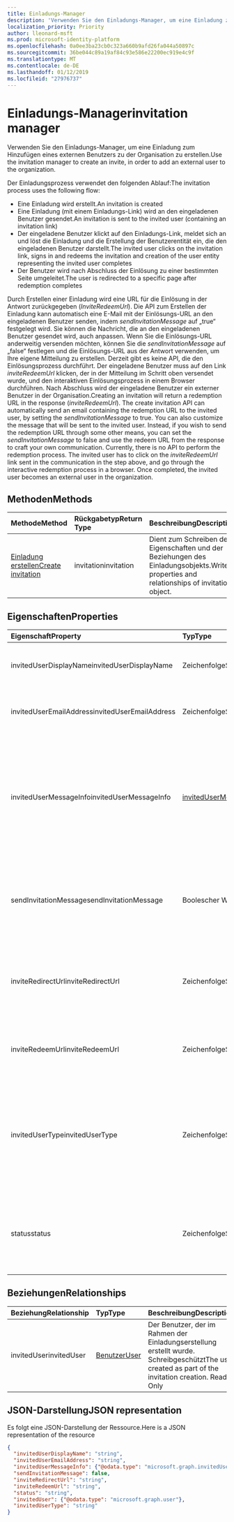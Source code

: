 ```yaml
---
title: Einladungs-Manager
description: 'Verwenden Sie den Einladungs-Manager, um eine Einladung zum Hinzufügen eines externen Benutzers zu der Organisation zu erstellen. '
localization_priority: Priority
author: lleonard-msft
ms.prod: microsoft-identity-platform
ms.openlocfilehash: 0a0ee3ba23cb0c323a660b9afd26fa044a50897c
ms.sourcegitcommit: 36be044c89a19af84c93e586e22200ec919e4c9f
ms.translationtype: MT
ms.contentlocale: de-DE
ms.lasthandoff: 01/12/2019
ms.locfileid: "27976737"
---
```

# <a name="invitation-manager"></a><span data-ttu-id="a2d4c-103">Einladungs-Manager</span><span class="sxs-lookup"><span data-stu-id="a2d4c-103">invitation manager</span></span>

<span data-ttu-id="a2d4c-104">Verwenden Sie den Einladungs-Manager, um eine Einladung zum Hinzufügen eines externen Benutzers zu der Organisation zu erstellen.</span><span class="sxs-lookup"><span data-stu-id="a2d4c-104">Use the invitation manager to create an invite, in order to add an external user to the organization.</span></span> 

<span data-ttu-id="a2d4c-105">Der Einladungsprozess verwendet den folgenden Ablauf:</span><span class="sxs-lookup"><span data-stu-id="a2d4c-105">The invitation process uses the following flow:</span></span>

* <span data-ttu-id="a2d4c-106">Eine Einladung wird erstellt.</span><span class="sxs-lookup"><span data-stu-id="a2d4c-106">An invitation is created</span></span>
* <span data-ttu-id="a2d4c-107">Eine Einladung (mit einem Einladungs-Link) wird an den eingeladenen Benutzer gesendet.</span><span class="sxs-lookup"><span data-stu-id="a2d4c-107">An invitation is sent to the invited user (containing an invitation link)</span></span>
* <span data-ttu-id="a2d4c-108">Der eingeladene Benutzer klickt auf den Einladungs-Link, meldet sich an und löst die Einladung und die Erstellung der Benutzerentität ein, die den eingeladenen Benutzer darstellt.</span><span class="sxs-lookup"><span data-stu-id="a2d4c-108">The invited user clicks on the invitation link, signs in and redeems the invitation and creation of the user entity representing the invited user completes</span></span>
* <span data-ttu-id="a2d4c-109">Der Benutzer wird nach Abschluss der Einlösung zu einer bestimmten Seite umgeleitet.</span><span class="sxs-lookup"><span data-stu-id="a2d4c-109">The user is redirected to a specific page after redemption completes</span></span>

<span data-ttu-id="a2d4c-p101">Durch Erstellen einer Einladung wird eine URL für die Einlösung in der Antwort zurückgegeben (*InviteRedeemUrl*). Die API zum Erstellen der Einladung kann automatisch eine E-Mail mit der Einlösungs-URL an den eingeladenen Benutzer senden, indem *sendInvitationMessage* auf „true“ festgelegt wird. Sie können die Nachricht, die an den eingeladenen Benutzer gesendet wird, auch anpassen. Wenn Sie die Einlösungs-URL anderweitig versenden möchten, können Sie die *sendInvitationMessage* auf „false“ festlegen und die Einlösungs-URL aus der Antwort verwenden, um Ihre eigene Mitteilung zu erstellen. Derzeit gibt es keine API, die den Einlösungsprozess durchführt. Der eingeladene Benutzer muss auf den Link *inviteRedeemUrl* klicken, der in der Mitteilung im Schritt oben versendet wurde, und den interaktiven Einlösungsprozess in einem Browser durchführen. Nach Abschluss wird der eingeladene Benutzer ein externer Benutzer in der Organisation.</span><span class="sxs-lookup"><span data-stu-id="a2d4c-p101">Creating an invitation will return a redemption URL in the response (*inviteRedeemUrl*). The create invitation API can automatically send an email containing the redemption URL to the invited user, by setting the *sendInvitationMessage* to true. You can also customize the message that will be sent to the invited user. Instead, if you wish to send the redemption URL through some other means, you can set the *sendInvitationMessage* to false and use the redeem URL from the response to craft your own communication. Currently, there is no API to perform the redemption process. The invited user has to click on the *inviteRedeemUrl* link sent in the communication in the step above, and go through the interactive redemption process in a browser. Once completed, the invited user becomes an external user in the organization.</span></span>


## <a name="methods"></a><span data-ttu-id="a2d4c-117">Methoden</span><span class="sxs-lookup"><span data-stu-id="a2d4c-117">Methods</span></span>
| <span data-ttu-id="a2d4c-118">Methode</span><span class="sxs-lookup"><span data-stu-id="a2d4c-118">Method</span></span>       | <span data-ttu-id="a2d4c-119">Rückgabetyp</span><span class="sxs-lookup"><span data-stu-id="a2d4c-119">Return Type</span></span>  |<span data-ttu-id="a2d4c-120">Beschreibung</span><span class="sxs-lookup"><span data-stu-id="a2d4c-120">Description</span></span>|
|:---------------|:--------|:----------|
|[<span data-ttu-id="a2d4c-121">Einladung erstellen</span><span class="sxs-lookup"><span data-stu-id="a2d4c-121">Create invitation</span></span>](../api/invitation-post.md) | <span data-ttu-id="a2d4c-122">invitation</span><span class="sxs-lookup"><span data-stu-id="a2d4c-122">invitation</span></span> | <span data-ttu-id="a2d4c-123">Dient zum Schreiben der Eigenschaften und der Beziehungen des Einladungsobjekts.</span><span class="sxs-lookup"><span data-stu-id="a2d4c-123">Write properties and relationships of invitation object.</span></span>|

## <a name="properties"></a><span data-ttu-id="a2d4c-124">Eigenschaften</span><span class="sxs-lookup"><span data-stu-id="a2d4c-124">Properties</span></span>
| <span data-ttu-id="a2d4c-125">Eigenschaft</span><span class="sxs-lookup"><span data-stu-id="a2d4c-125">Property</span></span>     | <span data-ttu-id="a2d4c-126">Typ</span><span class="sxs-lookup"><span data-stu-id="a2d4c-126">Type</span></span>   |<span data-ttu-id="a2d4c-127">Beschreibung</span><span class="sxs-lookup"><span data-stu-id="a2d4c-127">Description</span></span>|
|:---------------|:--------|:----------|
|<span data-ttu-id="a2d4c-128">invitedUserDisplayName</span><span class="sxs-lookup"><span data-stu-id="a2d4c-128">invitedUserDisplayName</span></span>|<span data-ttu-id="a2d4c-129">Zeichenfolge</span><span class="sxs-lookup"><span data-stu-id="a2d4c-129">String</span></span>|<span data-ttu-id="a2d4c-130">Der Anzeigename des eingeladenen Benutzers.</span><span class="sxs-lookup"><span data-stu-id="a2d4c-130">The display name of the user being invited.</span></span>|
|<span data-ttu-id="a2d4c-131">invitedUserEmailAddress</span><span class="sxs-lookup"><span data-stu-id="a2d4c-131">invitedUserEmailAddress</span></span>|<span data-ttu-id="a2d4c-132">Zeichenfolge</span><span class="sxs-lookup"><span data-stu-id="a2d4c-132">String</span></span>|<span data-ttu-id="a2d4c-p102">Die E-Mail-Adresse des eingeladenen Benutzers. Erforderlich. </span><span class="sxs-lookup"><span data-stu-id="a2d4c-p102">The email address of the user being invited. Required.</span></span>|
|<span data-ttu-id="a2d4c-135">invitedUserMessageInfo</span><span class="sxs-lookup"><span data-stu-id="a2d4c-135">invitedUserMessageInfo</span></span>|[<span data-ttu-id="a2d4c-136">invitedUserMessageInfo</span><span class="sxs-lookup"><span data-stu-id="a2d4c-136">invitedUserMessageInfo</span></span>](invitedusermessageinfo.md)|<span data-ttu-id="a2d4c-137">Zusätzliche Konfiguration für die an den eingeladenen Benutzer gesendete Nachricht, einschließlich des Anpassens des Nachrichtentexts, der Sprache und der Empfängerliste in CC.</span><span class="sxs-lookup"><span data-stu-id="a2d4c-137">Additional configuration for the message being sent to the invited user, including customizing message text, language and cc recipient list.</span></span>|
|<span data-ttu-id="a2d4c-138">sendInvitationMessage</span><span class="sxs-lookup"><span data-stu-id="a2d4c-138">sendInvitationMessage</span></span>|<span data-ttu-id="a2d4c-139">Boolescher Wert</span><span class="sxs-lookup"><span data-stu-id="a2d4c-139">Boolean</span></span>|<span data-ttu-id="a2d4c-p103">Gibt an, ob eine E-Mail-Nachricht an den eingeladenen Benutzer gesendet werden soll oder nicht. Der Standardwert ist „false“.</span><span class="sxs-lookup"><span data-stu-id="a2d4c-p103">Indicates whether an email should be sent to the user being invited or not. The default is false.</span></span>|
|<span data-ttu-id="a2d4c-142">inviteRedirectUrl</span><span class="sxs-lookup"><span data-stu-id="a2d4c-142">inviteRedirectUrl</span></span>|<span data-ttu-id="a2d4c-143">Zeichenfolge</span><span class="sxs-lookup"><span data-stu-id="a2d4c-143">String</span></span>|<span data-ttu-id="a2d4c-p104">Die URL, an die der eingeladene Benutzer umgeleitet werden sollte, nachdem die Einladung eingelöst wurde. Erforderlich. </span><span class="sxs-lookup"><span data-stu-id="a2d4c-p104">The URL user should be redirected to once the invitation is redeemed. Required.</span></span>|
|<span data-ttu-id="a2d4c-146">inviteRedeemUrl</span><span class="sxs-lookup"><span data-stu-id="a2d4c-146">inviteRedeemUrl</span></span>|<span data-ttu-id="a2d4c-147">Zeichenfolge</span><span class="sxs-lookup"><span data-stu-id="a2d4c-147">String</span></span>|<span data-ttu-id="a2d4c-p105">Die URL, die der Benutzer zum Einlösen seiner Einladung verwenden kann. Schreibgeschützt</span><span class="sxs-lookup"><span data-stu-id="a2d4c-p105">The URL user can use to redeem his invitation. Read-Only</span></span>|
|<span data-ttu-id="a2d4c-150">invitedUserType</span><span class="sxs-lookup"><span data-stu-id="a2d4c-150">invitedUserType</span></span>|<span data-ttu-id="a2d4c-151">Zeichenfolge</span><span class="sxs-lookup"><span data-stu-id="a2d4c-151">String</span></span>|<span data-ttu-id="a2d4c-152">Der userType des eingeladenen Benutzers.</span><span class="sxs-lookup"><span data-stu-id="a2d4c-152">The userType of the user being invited.</span></span> <span data-ttu-id="a2d4c-153">Standardmäßig ist dieser Wert auf „Gast“ festgelegt.</span><span class="sxs-lookup"><span data-stu-id="a2d4c-153">By default, this is Guest.</span></span> <span data-ttu-id="a2d4c-154">Wenn Sie der Unternehmensadministrator sind, können Sie ihn als „Mitglied“ einladen.</span><span class="sxs-lookup"><span data-stu-id="a2d4c-154">You can invite as Member if you are a company administrator.</span></span> |
|<span data-ttu-id="a2d4c-155">status</span><span class="sxs-lookup"><span data-stu-id="a2d4c-155">status</span></span>|<span data-ttu-id="a2d4c-156">Zeichenfolge</span><span class="sxs-lookup"><span data-stu-id="a2d4c-156">String</span></span>|<span data-ttu-id="a2d4c-p107">Der Status der Einladung. Mögliche Werte: PendingAcceptance, Completed, InProgress und Error</span><span class="sxs-lookup"><span data-stu-id="a2d4c-p107">The status of the invitation. Possible values: PendingAcceptance, Completed, InProgress, and Error</span></span>|

## <a name="relationships"></a><span data-ttu-id="a2d4c-159">Beziehungen</span><span class="sxs-lookup"><span data-stu-id="a2d4c-159">Relationships</span></span>
| <span data-ttu-id="a2d4c-160">Beziehung</span><span class="sxs-lookup"><span data-stu-id="a2d4c-160">Relationship</span></span> | <span data-ttu-id="a2d4c-161">Typ</span><span class="sxs-lookup"><span data-stu-id="a2d4c-161">Type</span></span>   |<span data-ttu-id="a2d4c-162">Beschreibung</span><span class="sxs-lookup"><span data-stu-id="a2d4c-162">Description</span></span>|
|:---------------|:--------|:----------|
|<span data-ttu-id="a2d4c-163">invitedUser</span><span class="sxs-lookup"><span data-stu-id="a2d4c-163">invitedUser</span></span>|[<span data-ttu-id="a2d4c-164">Benutzer</span><span class="sxs-lookup"><span data-stu-id="a2d4c-164">User</span></span>](user.md)|<span data-ttu-id="a2d4c-p108">Der Benutzer, der im Rahmen der Einladungserstellung erstellt wurde. Schreibgeschützt</span><span class="sxs-lookup"><span data-stu-id="a2d4c-p108">The user created as part of the invitation creation. Read-Only</span></span>|

## <a name="json-representation"></a><span data-ttu-id="a2d4c-167">JSON-Darstellung</span><span class="sxs-lookup"><span data-stu-id="a2d4c-167">JSON representation</span></span>
<span data-ttu-id="a2d4c-168">Es folgt eine JSON-Darstellung der Ressource.</span><span class="sxs-lookup"><span data-stu-id="a2d4c-168">Here is a JSON representation of the resource</span></span>

<!-- { "blockType": "resource", "baseType": "microsoft.graph.entity", "@odata.type": "microsoft.graph.invitation" } -->
```json
{
  "invitedUserDisplayName": "string",
  "invitedUserEmailAddress": "string",
  "invitedUserMessageInfo": {"@odata.type": "microsoft.graph.invitedUserMessageInfo"},
  "sendInvitationMessage": false,
  "inviteRedirectUrl": "string",
  "inviteRedeemUrl": "string",
  "status": "string",
  "invitedUser": {"@odata.type": "microsoft.graph.user"},
  "invitedUserType": "string"
}
```


<!-- uuid: 8fcb5dbc-d5aa-4681-8e31-b001d5168d79
2016-22-25 14:57:30 UTC -->
<!-- {
  "type": "#page.annotation",
  "description": "invitation resource",
  "keywords": "",
  "section": "documentation",
  "tocPath": ""
}-->
